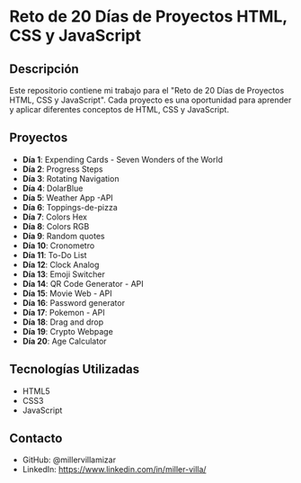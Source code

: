 # Reto de 20 Días de Proyectos HTML, CSS y JavaScript

## Descripción

Este repositorio contiene mi trabajo para el "Reto de 20 Días de Proyectos HTML, CSS y JavaScript". Cada proyecto es una oportunidad para aprender y aplicar diferentes conceptos de HTML, CSS y JavaScript.

## Proyectos

- **Día 1**: Expending Cards - Seven Wonders of the World
- **Día 2**: Progress Steps
- **Día 3**: Rotating Navigation
- **Día 4**: DolarBlue
- **Día 5**: Weather App -API
- **Día 6**: Toppings-de-pizza
- **Día 7**: Colors Hex
- **Día 8**: Colors RGB
- **Día 9**: Random quotes
- **Día 10**: Cronometro
- **Día 11**: To-Do List
- **Día 12**: Clock Analog
- **Día 13**: Emoji Switcher
- **Día 14**: QR Code Generator - API
- **Día 15**: Movie Web - API
- **Día 16**: Password generator
- **Día 17**: Pokemon - API
- **Día 18**: Drag and drop
- **Día 19**: Crypto Webpage
- **Día 20**: Age Calculator

## Tecnologías Utilizadas

- HTML5
- CSS3
- JavaScript

## Contacto

- GitHub: @millervillamizar
- LinkedIn: https://www.linkedin.com/in/miller-villa/



